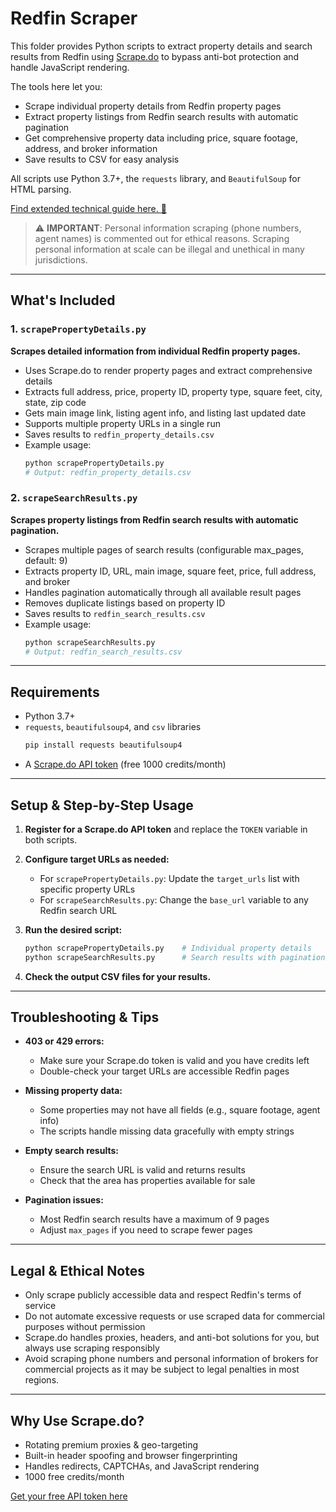 # Redfin Scraper

This folder provides Python scripts to extract property details and search results from Redfin using [Scrape.do](https://scrape.do) to bypass anti-bot protection and handle JavaScript rendering.

The tools here let you:
- Scrape individual property details from Redfin property pages
- Extract property listings from Redfin search results with automatic pagination
- Get comprehensive property data including price, square footage, address, and broker information
- Save results to CSV for easy analysis

All scripts use Python 3.7+, the `requests` library, and `BeautifulSoup` for HTML parsing.

[Find extended technical guide here. 📘](https://scrape.do/blog/redfin-scraping/)

> ⚠️ **IMPORTANT**: Personal information scraping (phone numbers, agent names) is commented out for ethical reasons. Scraping personal information at scale can be illegal and unethical in many jurisdictions.

---

## What's Included

### 1. `scrapePropertyDetails.py`
**Scrapes detailed information from individual Redfin property pages.**

- Uses Scrape.do to render property pages and extract comprehensive details
- Extracts full address, price, property ID, property type, square feet, city, state, zip code
- Gets main image link, listing agent info, and listing last updated date
- Supports multiple property URLs in a single run
- Saves results to `redfin_property_details.csv`
- Example usage:
  ```bash
  python scrapePropertyDetails.py
  # Output: redfin_property_details.csv
  ```

### 2. `scrapeSearchResults.py`
**Scrapes property listings from Redfin search results with automatic pagination.**

- Scrapes multiple pages of search results (configurable max_pages, default: 9)
- Extracts property ID, URL, main image, square feet, price, full address, and broker
- Handles pagination automatically through all available result pages
- Removes duplicate listings based on property ID
- Saves results to `redfin_search_results.csv`
- Example usage:
  ```bash
  python scrapeSearchResults.py
  # Output: redfin_search_results.csv
  ```

---

## Requirements

- Python 3.7+
- `requests`, `beautifulsoup4`, and `csv` libraries
  ```bash
  pip install requests beautifulsoup4
  ```
- A [Scrape.do API token](https://dashboard.scrape.do/signup) (free 1000 credits/month)

---

## Setup & Step-by-Step Usage

1. **Register for a Scrape.do API token** and replace the `TOKEN` variable in both scripts.

2. **Configure target URLs as needed:**
   - For `scrapePropertyDetails.py`: Update the `target_urls` list with specific property URLs
   - For `scrapeSearchResults.py`: Change the `base_url` variable to any Redfin search URL

3. **Run the desired script:**
   ```bash
   python scrapePropertyDetails.py    # Individual property details
   python scrapeSearchResults.py      # Search results with pagination
   ```

4. **Check the output CSV files for your results.**


---

## Troubleshooting & Tips

- **403 or 429 errors:**
  - Make sure your Scrape.do token is valid and you have credits left
  - Double-check your target URLs are accessible Redfin pages

- **Missing property data:**
  - Some properties may not have all fields (e.g., square footage, agent info)
  - The scripts handle missing data gracefully with empty strings

- **Empty search results:**
  - Ensure the search URL is valid and returns results
  - Check that the area has properties available for sale

- **Pagination issues:**
  - Most Redfin search results have a maximum of 9 pages
  - Adjust `max_pages` if you need to scrape fewer pages

---

## Legal & Ethical Notes

- Only scrape publicly accessible data and respect Redfin's terms of service
- Do not automate excessive requests or use scraped data for commercial purposes without permission
- Scrape.do handles proxies, headers, and anti-bot solutions for you, but always use scraping responsibly
- Avoid scraping phone numbers and personal information of brokers for commercial projects as it may be subject to legal penalties in most regions.

---

## Why Use Scrape.do?

- Rotating premium proxies & geo-targeting
- Built-in header spoofing and browser fingerprinting
- Handles redirects, CAPTCHAs, and JavaScript rendering
- 1000 free credits/month

[Get your free API token here](https://dashboard.scrape.do/signup)